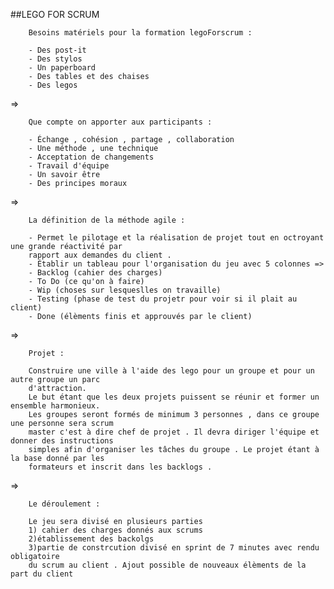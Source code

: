  ##LEGO FOR SCRUM

 		Besoins matériels pour la formation legoForscrum :

 		- Des post-it
 		- Des stylos
 		- Un paperboard
 		- Des tables et des chaises 
 		- Des legos

=>

 		Que compte on apporter aux participants :

 		- Échange , cohésion , partage , collaboration
 		- Une méthode , une technique
 		- Acceptation de changements 
 		- Travail d'équipe 
 		- Un savoir être 
 		- Des principes moraux 

=>

		La définition de la méthode agile :

		- Permet le pilotage et la réalisation de projet tout en octroyant une grande réactivité par 
		rapport aux demandes du client .
		- Établir un tableau pour l'organisation du jeu avec 5 colonnes => 
		- Backlog (cahier des charges)
		- To Do (ce qu'on à faire)
		- Wip (choses sur lesqueslles on travaille)
		- Testing (phase de test du projetr pour voir si il plait au client)
		- Done (élèments finis et approuvés par le client)

=>

		Projet :

		Construire une ville à l'aide des lego pour un groupe et pour un autre groupe un parc 
		d'attraction.
		Le but étant que les deux projets puissent se réunir et former un ensemble harmonieux.
		Les groupes seront formés de minimum 3 personnes , dans ce groupe une personne sera scrum
		master c'est à dire chef de projet . Il devra diriger l'équipe et donner des instructions 
		simples afin d'organiser les tâches du groupe . Le projet étant à la base donné par les 
		formateurs et inscrit dans les backlogs .

=>

		Le déroulement : 

		Le jeu sera divisé en plusieurs parties 
		1) cahier des charges donnés aux scrums
		2)établissement des backolgs
		3)partie de constrcution divisé en sprint de 7 minutes avec rendu obligatoire
		du scrum au client . Ajout possible de nouveaux élèments de la part du client 

